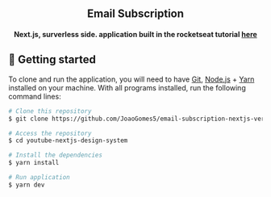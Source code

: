 <br>
<div align="center">
  <h2> Email Subscription </h2>

  <h4 align="center">
     Next.js, surverless side. application built in the rocketseat tutorial
      <a href="https://www.youtube.com/watch?v=Cz55Jmhfw84">here</a>
  </h4>
</div>



## 🚀 Getting started

To clone and run the application, you will need to have [Git](https://git-scm.com), [Node.js](https://nodejs.org) + [Yarn](https://yarnpkg.com) installed on your machine. With all programs installed, run the following command lines:


```bash
# Clone this repository
$ git clone https://github.com/JoaoGomes5/email-subscription-nextjs-vercel

# Access the repository
$ cd youtube-nextjs-design-system

# Install the dependencies
$ yarn install

# Run application
$ yarn dev
```


